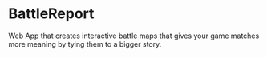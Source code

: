 # BattleReport
Web App that creates interactive battle maps that gives your game matches more meaning by tying them to a bigger story.
